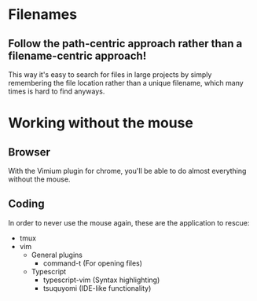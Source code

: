 # Filenames

## Follow the path-centric approach rather than a filename-centric approach!

This way it's easy to search for files in large projects by simply remembering the file location rather than a unique filename,
which many times is hard to find anyways.

# Working without the mouse

## Browser

With the Vimium plugin for chrome, you'll be able to do almost everything without the mouse.

## Coding

In order to never use the mouse again, these are the application to rescue:

* tmux
* vim
  * General plugins 
    * command-t (For opening files)
  * Typescript
    * typescript-vim (Syntax highlighting)
    * tsuquyomi (IDE-like functionality) 
